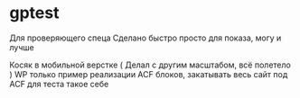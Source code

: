# gptest

Для проверяющего спеца
Сделано быстро просто для показа, могу и лучше

Косяк в мобильной верстке ( Делал с другим масштабом, всё полетело )
WP только пример реализации ACF блоков, закатывать весь сайт под ACF для теста такое себе
